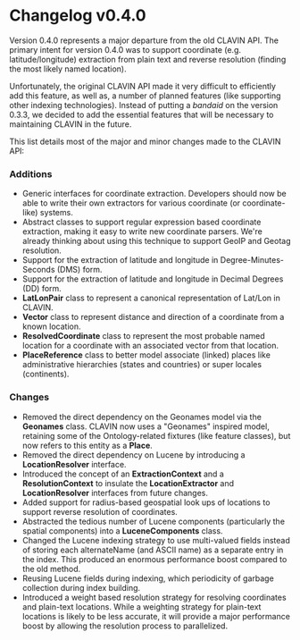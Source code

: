 # Changelog v0.4.0

Version 0.4.0 represents a major departure from the old CLAVIN API.  The primary intent for version 0.4.0 was to support coordinate (e.g. latitude/longitude) extraction from plain text and reverse resolution (finding the most likely named location).

Unfortunately, the original CLAVIN API made it very difficult to efficiently add this feature, as well as, a number of planned features (like supporting other indexing technologies).  Instead of putting a *bandaid* on the version 0.3.3, we decided to add the essential features that will be necessary to maintaining CLAVIN in the future.

This list details most of the major and minor changes made to the CLAVIN API:

### Additions
-  Generic interfaces for coordinate extraction.  Developers should now be able to write their own extractors for various coordinate (or coordinate-like) systems.
-  Abstract classes to support regular expression based coordinate extraction, making it easy to write new coordinate parsers.  We're already thinking about using this technique to support GeoIP and Geotag resolution.
-  Support for the extraction of latitude and longitude in Degree-Minutes-Seconds (DMS) form.
-  Support for the extraction of latitude and longitude in Decimal Degrees (DD) form.
-  **LatLonPair** class to represent a canonical representation of Lat/Lon in CLAVIN.
-  **Vector** class to represent distance and direction of a coordinate from a known location.
-  **ResolvedCoordinate** class to represent the most probable named location for a coordinate with an associated vector from that location.
-  **PlaceReference** class to better model associate (linked) places like administrative hierarchies (states and countries) or super locales (continents).

### Changes
-  Removed the direct dependency on the Geonames model via the **Geonames** class.  CLAVIN now uses a "Geonames" inspired model, retaining some of the Ontology-related fixtures (like feature classes), but now refers to this entity as a **Place**.
-  Removed the direct dependency on Lucene by introducing a **LocationResolver** interface.
-  Introduced the concept of an **ExtractionContext** and a **ResolutionContext** to insulate the **LocationExtractor** and **LocationResolver** interfaces from future changes.
-  Added support for radius-based geospatial look ups of locations to support reverse resolution of coordinates.
-  Abstracted the tedious number of Lucene components (particularly the spatial components) into a **LuceneComponents** class.
-  Changed the Lucene indexing strategy to use multi-valued fields instead of storing each alternateName (and ASCII name) as a separate entry in the index.  This produced an enormous performance boost compared to the old method.
-  Reusing Lucene fields during indexing, which periodicity of garbage collection during index building.
-  Introduced a weight based resolution strategy for resolving coordinates and plain-text locations.  While a weighting strategy for plain-text locations is likely to be less accurate, it will provide a major performance boost by allowing the resolution process to parallelized.  

